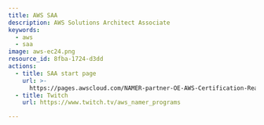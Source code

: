```yaml
---
title: AWS SAA
description: AWS Solutions Architect Associate
keywords:
  - aws
  - saa
image: aws-ec24.png
resource_id: 8fba-1724-d3dd
actions:
  - title: SAA start page
    url: >-
      https://pages.awscloud.com/NAMER-partner-OE-AWS-Certification-Readiness-SAA-2023-confirmation.html
  - title: Twitch
    url: https://www.twitch.tv/aws_namer_programs

---
```






